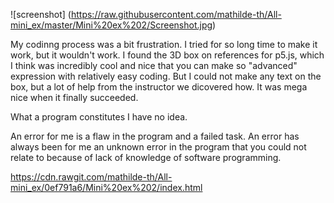 ![screenshot] (https://raw.githubusercontent.com/mathilde-th/All-mini_ex/master/Mini%20ex%202/Screenshot.jpg)

My codinng process was a bit frustration. I tried for so long time to make it work, but it wouldn't work. I found the 3D box on references for p5.js, which I think was incredibly cool and nice that you can make so "advanced" expression with relatively easy coding.
But I could not make any text on the box, but a lot of help from the instructor we dicovered how. It was mega nice when it finally succeeded.

What a program constitutes I have no idea. 

An error for me is a flaw in the program and a failed task. An error has always been for me an unknown error in the program that you could not relate to because of lack of knowledge of software programming.

https://cdn.rawgit.com/mathilde-th/All-mini_ex/0ef791a6/Mini%20ex%202/index.html
